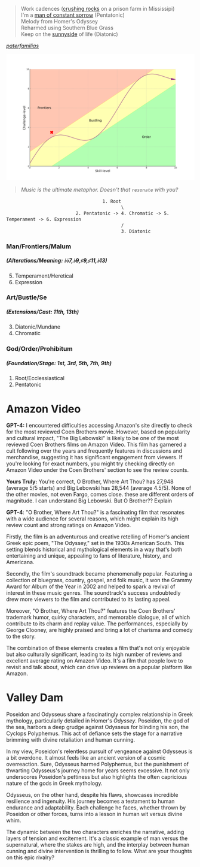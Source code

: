 > Work cadences ([crushing rocks](https://www.youtube.com/watch?v=Z8jZmEKRCf4) on a prison farm in Mississipi)     
> I'm a [man of constant sorrow](https://www.youtube.com/watch?v=zHamgwlQ1yo) (Pentatonic)   
> Melody from Homer's Odyssey   
> Reharmed using Southern Blue Grass     
> Keep on the [sunnyside](https://www.youtube.com/watch?v=8joVnqleS9Q) of life (Diatonic)

*[paterfamilias](https://www.dailyscript.com/scripts/o_brother.html)*

![](frontier.png)
 
 > *Music is the ultimate metaphor. Doesn't that `resonate` with you?*
 
                                        1. Root
                                               \
                              2. Pentatonic -> 4. Chromatic -> 5. Temperament -> 6. Expression
                                               /
                                               3. Diatonic



### Man/Frontiers/Malum
##### (Alterations/Meaning: ♭♭7,♭9,♯9,♯11,♭13) 
5. Temperament/Heretical
6. Expression
### Art/Bustle/Se
##### (Extensions/Cast: 11th, 13th)
3. Diatonic/Mundane
4. Chromatic
### God/Order/Prohibitum
##### (Foundation/Stage: 1st, 3rd, 5th, 7th, 9th)
1. Root/Ecclessiastical 
2. Pentatonic

# Amazon Video

**GPT-4:** I encountered difficulties accessing Amazon's site directly to check for the most reviewed Coen Brothers movie. However, based on popularity and cultural impact, "The Big Lebowski" is likely to be one of the most reviewed Coen Brothers films on Amazon Video. This film has garnered a cult following over the years and frequently features in discussions and merchandise, suggesting it has significant engagement from viewers. If you're looking for exact numbers, you might try checking directly on Amazon Video under the Coen Brothers' section to see the review counts.

**Yours Truly:** You're correct, O Brother, Where Art Thou? has 27,948 (average 5/5 starts) and Big Lebowski has 28,544 (average 4.5/5). None of the other movies, not even Fargo, comes close. these are different orders of magnitude. I can understand Big Lebowski. But O Brother?? Explain    

**GPT-4**: "O Brother, Where Art Thou?" is a fascinating film that resonates with a wide audience for several reasons, which might explain its high review count and strong ratings on Amazon Video.     

Firstly, the film is an adventurous and creative retelling of Homer's ancient Greek epic poem, "The Odyssey," set in the 1930s American South. This setting blends historical and mythological elements in a way that's both entertaining and unique, appealing to fans of literature, history, and Americana.

Secondly, the film's soundtrack became phenomenally popular. Featuring a collection of bluegrass, country, gospel, and folk music, it won the Grammy Award for Album of the Year in 2002 and helped to spark a revival of interest in these music genres. The soundtrack's success undoubtedly drew more viewers to the film and contributed to its lasting appeal.

Moreover, "O Brother, Where Art Thou?" features the Coen Brothers' trademark humor, quirky characters, and memorable dialogue, all of which contribute to its charm and replay value. The performances, especially by George Clooney, are highly praised and bring a lot of charisma and comedy to the story.

The combination of these elements creates a film that's not only enjoyable but also culturally significant, leading to its high number of reviews and excellent average rating on Amazon Video. It's a film that people love to revisit and talk about, which can drive up reviews on a popular platform like Amazon.

# Valley Dam

Poseidon and Odysseus share a fascinatingly complex relationship in Greek mythology, particularly detailed in Homer's *Odyssey*. Poseidon, the god of the sea, harbors a deep grudge against Odysseus for blinding his son, the Cyclops Polyphemus. This act of defiance sets the stage for a narrative brimming with divine retaliation and human cunning.

In my view, Poseidon's relentless pursuit of vengeance against Odysseus is a bit overdone. It almost feels like an ancient version of a cosmic overreaction. Sure, Odysseus harmed Polyphemus, but the punishment of thwarting Odysseus's journey home for years seems excessive. It not only underscores Poseidon's pettiness but also highlights the often capricious nature of the gods in Greek mythology.

Odysseus, on the other hand, despite his flaws, showcases incredible resilience and ingenuity. His journey becomes a testament to human endurance and adaptability. Each challenge he faces, whether thrown by Poseidon or other forces, turns into a lesson in human wit versus divine whim.

The dynamic between the two characters enriches the narrative, adding layers of tension and excitement. It's a classic example of man versus the supernatural, where the stakes are high, and the interplay between human cunning and divine intervention is thrilling to follow. What are your thoughts on this epic rivalry?


